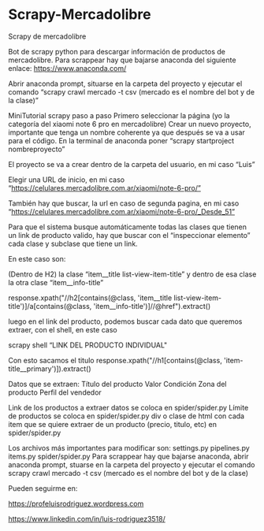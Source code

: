 # Scrapy-Mercadolibre
Scrapy de mercadolibre

Bot de scrapy python para descargar información de productos de mercadolibre.
Para scrappear hay que bajarse anaconda del siguiente enlace: https://www.anaconda.com/

 Abrir anaconda prompt, situarse en la carpeta del proyecto y ejecutar el comando
“scrapy crawl mercado -t csv (mercado es el nombre del bot y de la clase)”



MiniTutorial scrapy paso a paso
Primero seleccionar la página (yo la categoría del xiaomi note 6 pro en mercadolibre)
Crear un nuevo proyecto, importante que tenga un nombre coherente ya que después se va a usar para el código.
En la terminal de anaconda poner “scrapy startproject nombreproyecto”

El proyecto se va a crear dentro de la carpeta del usuario, en mi caso “Luis”

Elegir una URL de inicio, en mi caso “https://celulares.mercadolibre.com.ar/xiaomi/note-6-pro/”

También hay que buscar, la url en caso de segunda pagina, en mi caso “https://celulares.mercadolibre.com.ar/xiaomi/note-6-pro/_Desde_51”


Para que el sistema busque automáticamente todas las clases que tienen un link de producto valido, hay que buscar con el “inspeccionar elemento” cada clase y subclase que tiene un link.

En este caso son:

(Dentro de H2) la clase “item__title list-view-item-title” y dentro de esa clase la otra clase “item__info-title”


response.xpath("//h2[contains(@class, 'item__title list-view-item-title')]/a[contains(@class, 'item__info-title')]//@href").extract()

luego en el link del producto, podemos buscar cada dato que queremos extraer, con el shell, en este caso

scrapy shell “LINK DEL PRODUCTO INDIVIDUAL"

Con esto sacamos el titulo
response.xpath("//h1[contains(@class, 'item-title__primary')]).extract()


Datos que se extraen:
Título del producto
Valor
Condición
Zona del producto
Perfil del vendedor

Link de los productos a extraer datos se coloca en spider/spider.py
Límite de productos se coloca en spider/spider.py
div o clase de html con cada item que se quiere extraer de un producto (precio, titulo, etc) en spider/spider.py

Los archivos más importantes para modificar son:
settings.py
pipelines.py
items.py
spider/spider.py
Para scrappear hay que bajarse anaconda, abrir anaconda prompt, stuarse en la carpeta del proyecto y ejecutar el comando
scrapy crawl mercado -t csv (mercado es el nombre del bot y de la clase)


Pueden seguirme en:

https://profeluisrodriguez.wordpress.com

https://www.linkedin.com/in/luis-rodriguez3518/
